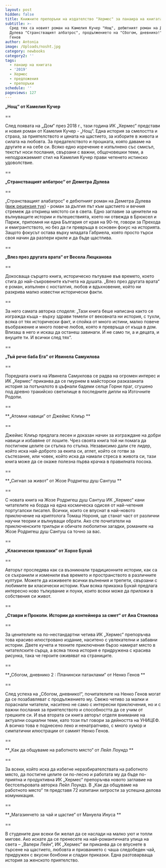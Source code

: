 ```yaml
---
layout: post
hidden: false
title: Книжните препоръки на издателство "Хермес" за панаира на книгата 2019
subtitle: >-
  Сред тях са новият роман на Камелия Кучер "Нощ", дебютният роман на Деметра
  Дулева "Странстващият албатрос", продължението на "Сбогом, дневнико!" на Ненко
  Генов
author: Antonia
image: /Uploads/nosht.jpg
category: newbooks
category2: ''
tags:
  - панаир на книгата
  - '2019'
  - Хермес
  - предложения
  - препоръки
schedule: ''
pageviews: 127
---
```

**„Нощ“ от Камелия Кучер**

\==

След появата на „Дом“ през 2018 г., тази година ИК „Хермес“ представи и новия роман от Камелия Кучер - „Нощ“. Една история за смелостта и страха, за приятелството и цената на щастието, за изборите в живота и силата на любовта. За предателството и прошката, която даваме на другите и на себе си. Всяко едно изречение е изпълнено със смисъл, текстът носи послания, свързани с важни, общочовешки теми, а неподражаемият стил на Камелия Кучер прави четенето истинско удоволствие. 

\==

**„Странстващият албатрос“ от Деметра Дулева**

\==

„Странстващият алабатрос“ e дебютният роман на Деметра Дулева ([виж рецензия тук](https://literaturnirazgovori.com/bookreviews/2019/09/27/10-32-%D1%80%D0%B5%D1%86%D0%B5%D0%BD%D0%B7%D0%B8%D1%8F-%D1%81%D1%82%D1%80%D0%B0%D0%BD%D1%81%D1%82%D0%B2%D0%B0%D1%89%D0%B8%D1%8F%D1%82-%D0%B0%D0%BB%D0%B1%D0%B0%D1%82%D1%80%D0%BE%D1%81-%D0%B4%D0%B5%D0%BC%D0%B5%D1%82%D1%80%D0%B0-%D0%B4%D1%83%D0%BB%D0%B5%D0%B2%D0%B0-%D0%B7%D0%B0-%D0%B6%D0%B5%D1%80%D1%82%D0%B2%D0%B8%D1%82%D0%B5-%D0%B8-%D1%81%D0%B0%D0%BC%D0%BE%D1%82%D0%B0%D1%82%D0%B0-%D0%B2-%D0%BF%D0%BE%D1%81%D1%82%D0%B8%D0%B3%D0%B0%D0%BD%D0%B5%D1%82%D0%BE-%D0%BD%D0%B0-%D1%81%D0%B2%D0%BE%D0%B1%D0%BE%D0%B4%D0%B0.html)) - роман за дългия път към щастието и вечния стремеж да откриеш мястото си в света. Едно заглавие за ценители на вълнуващите истории и пътешествията, което ни отвежда в Брюксел и Париж, припомня ни една България от края на 90-те, говори за Прехода и емигрантството, но без да ги превръща в основен фокус на историята. Защото фокусът остава върху младата Габриела, която просто търси своя начин да разпери криле и да бъде щастлива. 

\==

**„Влез през другата врата“ от Весела Люцканова**

\==

Докосваща сърцето книга, историческо пътуване във времето, което стига до най-съкровените кътчета на душата. „Влез през другата врата“ е роман, изпълнен с носталгия, любов и вдъхновение, който ни разкрива малко известни исторически факти.

\==

За него самата авторка споделя: „Тази книга беше написана както се изгражда къща – върху здрави темели от вековната ни история, с тухли, всяка от тях исторически факт, и спойка от много истини, малко повече въображение и много повече любов, която я превръща от къща в дом. Влизаш в него и искаш да останеш завинаги. И не само ти, а и децата, и внуците ти. И всички след тях“.

\==

**„Тъй рече баба Ега“ от Ивинела Самуилова**

\==

Поредната книга на Ивинела Самуилова се радва на огромен интерес и ИК „Хермес“ приканва да се гмурнем в майсторски разказаната история за потъналото в цъфнали бадеми селце Горни праг, сгушено под древно тракийско светилище в последните дипли на Източните Родопи.

\==

**„Атомни навици“ от Джеймс Клиър **

\==

Джеймс Клиър предлага лесен и доказан начин за изграждане на добри навици и избавяне от лошите. Чрез своята книга той ни помага да постигнем целите си стъпка по стъпка. Независимо дали сте лидер, който иска най-доброто за екипа си, атлет, който се готви за състезание, или човек, който  иска да намали стреса в живота си, тази книга може да се окаже полезна първа крачка в правилната посока.

\==

**„Сигнал за живот“ от Жозе Родригеш душ Сантуш **

\==

С новата книга на Жозе Родригеш душ Сантуш ИК „Хермес“ кани читателите на борда на една космическа одисея от най-четения португалски писател. Всички, които се впуснат в най-новото приключение на криптолога Томаш Нороня, ще станат част от различни научни теории и вълнуващи обрати.  Ако сте почитатели на приключенските трилъри и обичате любопитни загадки, романите на  Жозе Родригеш душ Сантуш са точно за вас.

\==

**„Класически приказки“ от Хорхе Букай**

\==

Авторът проследява как са възникнали традиционните истории, как са се съхранили и изменили във времето и пространството в различните култури. Можете да изживеете всички вълнения и трепети, свързани с любимите ви класически истории. Към всяка приказка Букай предлага интересно ново тълкувание и поуки, които всеки може да приложи в собствения си живот.

\==

**„Ставри и Прокопи. Истории до контейнера за смет“ от Ана Стоилова**

\==

За ценителите на  по-нестандартни четива ИК „Хермес“ препоръчва това красиво илюстровано издание, наситено с увлекателни и забавни истории. Двете кучета и техните приключения бързо намират място в читателските сърца, а всяка тяхна история е придружена с красива рисунка, така че героите оживяват на страниците. 

\==

**„Сбогом, дневнико 2 : Планински патаклами“ от Ненко Генов **

\==

След успеха на „Сбогом, дневнико!“, почитателите на Ненко Генов могат да се позабавляват с продължението му. Свежо четиво за малки и пораснали читатели, наситено не само с интересни приключения, но и с важни послания за приятелството и способността да се учим от грешките си. И във втората си книга авторът отделя внимание на актуални социални теми, като този път говори за дейността на УНИЦЕФ. А всичко това е поднесено леко и ненатрапчиво, с много хумор и симпатични илюстрации от самият Ненко Генов.

\==

**„Как да общуваме на работното място“ от Лейл Лоундз **

\==

За всеки, който иска да избегне неразбирателствата на работното място, да постигне целите си по-лесно и работата му да бъде по-приятна и продуктивна ИК „Хермес“ препоръчва новото заглавие на бестселъровата авторка Лейл Лоундз. В „Как да общуваме на работното място“ тя представя 72 изпитани хитрости за успешна делова комуникация. 

\==

**„Магазинчето за чай и щастие“ от Мануела Инуса **

\==

В студените дни всеки би желал да се наслади на малко уют и топли мигове. Ако искате да се пренесете на  най-романтичната улица на света – „Валери Лейн“, ИК „Хермес“ ви приканва да се впуснете в търсене на щастието, любовта и призванието с чаша следобеден чай, придружен с вкусни бонбони и сладки приказки. Една разтоварваща история за женското приятелство.
